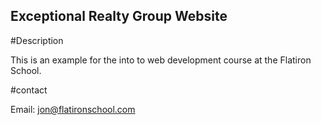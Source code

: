 Exceptional Realty Group Website
---

#Description

This is an example for the into to web development course at the Flatiron School. 

#contact

Email: jon@flatironschool.com